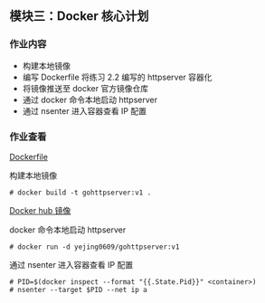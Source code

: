 ## 模块三：Docker 核心计划
### 作业内容
- 构建本地镜像
- 编写 Dockerfile 将练习 2.2 编写的 httpserver 容器化
- 将镜像推送至 docker 官方镜像仓库
- 通过 docker 命令本地启动 httpserver
- 通过 nsenter 进入容器查看 IP 配置

### 作业查看
[Dockerfile](Dockerfile)

构建本地镜像
```
# docker build -t gohttpserver:v1 .
```

[Docker hub 镜像](https://hub.docker.com/repository/docker/yejing0609/gohttpserver)

docker 命令本地启动 httpserver
```
# docker run -d yejing0609/gohttpserver:v1
```

通过 nsenter 进入容器查看 IP 配置
```
# PID=$(docker inspect --format "{{.State.Pid}}" <container>)
# nsenter --target $PID --net ip a
```